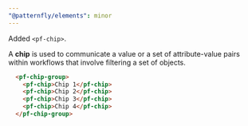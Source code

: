 ```yaml
---
"@patternfly/elements": minor
---
```


Added `<pf-chip>`.

A **chip** is used to communicate a value or a set of attribute-value pairs within workflows that involve filtering a set of objects.

```html
  <pf-chip-group>
    <pf-chip>Chip 1</pf-chip>
    <pf-chip>Chip 2</pf-chip>
    <pf-chip>Chip 3</pf-chip>
    <pf-chip>Chip 4</pf-chip>
  </pf-chip-group>
```